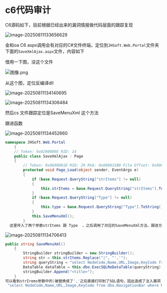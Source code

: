 # c6代码审计

C6源码如下，目前根据已经出来的漏洞情报做代码层面的跟踪复现

![image-20250811133656629](C:\Users\admin\AppData\Roaming\Typora\typora-user-images\image-20250811133656629.png)

金和oa C6  aspx调用会有对应的C#文件终端，定位到`JHSoft.Web.Portal`文件夹下面的`SaveXmlAjax.aspx`文件，内容如下

借用一下图，没这个文件

![图像.png](https://cdn-yg-zzbm.yun.qianxin.com/attack-forum/2025/07/attach-f5eb2997da32d265665a90ea5addc55565ce53bd.png)

从这个图，定位反编译dll

![image-20250811134140695](C:\Users\admin\AppData\Roaming\Typora\typora-user-images\image-20250811134140695.png)

![image-20250811134306484](C:\Users\admin\AppData\Roaming\Typora\typora-user-images\image-20250811134306484.png)

然后cs 文件跟踪定位是SaveMenuXml  这个方法

跟进函数

![image-20250811134452660](C:\Users\admin\AppData\Roaming\Typora\typora-user-images\image-20250811134452660.png)

````c#
namespace JHSoft.Web.Portal
	{
	// Token: 0x0200000E RID: 14
	public class SaveXmlAjax : Page
	{
		// Token: 0x0600001D RID: 29 RVA: 0x000031B0 File Offset: 0x000013B0
		protected void Page_Load(object sender, EventArgs e)
		{
			if (base.Request.QueryString["strItems"] != null)
			{
				this.strItems = base.Request.QueryString["strItems"].ToString();
			}
			if (base.Request.QueryString["Type"] != null)
			{
				this.type = base.Request.QueryString["Type"].ToString();
			}
			this.SaveMenuXml();
		}
  这里传入了两个参数strItems 跟 Type  ，之后调用了对应的SaveMenuXml方法，跟进方法查看
````

![image-20250811134706413](C:\Users\admin\AppData\Roaming\Typora\typora-user-images\image-20250811134706413.png)

````c#
public string SaveMenuXml()
	{
		StringBuilder stringBuilder = new StringBuilder();
		string str = this.strItems.Replace("|", "','");
		string queryString = "select NodeCode,Name,URL,Image,KeyCode from dbo.NavigationBar where NodeCode in ('" + str + "') and SystemGUID is null";
		DataTable dataTable = this.dbo.ExecSQLReDataTable(queryString);
		stringBuilder.Append("<title>");
	}
可以看到strIrems参数中的|被替换成了','之后直接打印到了SQL语句，因此造成了注入漏洞
 "select NodeCode,Name,URL,Image,KeyCode from dbo.NavigationBar where NodeCode in ('" + str + "') and SystemGUID is null" 
````

